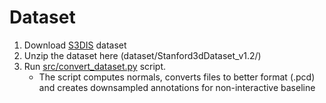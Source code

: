 # Dataset
1. Download [S3DIS](http://buildingparser.stanford.edu/dataset.html) dataset 
2. Unzip the dataset here (dataset/Stanford3dDataset_v1.2/)
3. Run [src/convert_dataset.py](../src/convert_dataset.py) script. 
    * The script computes normals, converts files to better format (.pcd) and creates downsampled annotations for non-interactive baseline
